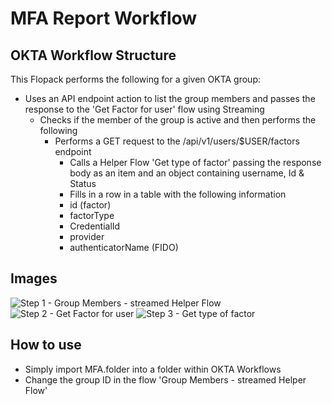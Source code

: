 # MFA Report Workflow

## OKTA Workflow Structure

This Flopack performs the following for a given OKTA group:


- Uses an API endpoint action to list the group members and passes the response to the 'Get Factor for user' flow using Streaming
  - Checks if the member of the group is active and then performs the following
    - Performs a GET request to the /api/v1/users/$USER/factors endpoint
      - Calls a Helper Flow 'Get type of factor' passing the response body as an item and an object containing username, Id & Status
      - Fills in a row in a table with the following information
      - id (factor)
      - factorType
      - CredentialId
      - provider
      - authenticatorName (FIDO)

## Images

![Step 1 - Group Members - streamed Helper Flow](https://github.com/pro4tlzz/ITSupportTools/blob/main/okta-workflows/Group%20Members%20-%20streamed%20Helper%20Flow.png)
![Step 2 - Get Factor for user](https://github.com/pro4tlzz/ITSupportTools/blob/main/okta-workflows/Get%20Factor%20for%20user.png)
![Step 3 - Get type of factor](https://github.com/pro4tlzz/ITSupportTools/blob/main/okta-workflows/Get%20type%20of%20factor.png)


## How to use

- Simply import MFA.folder into a folder within OKTA Workflows
- Change the group ID in the flow 'Group Members - streamed Helper Flow'